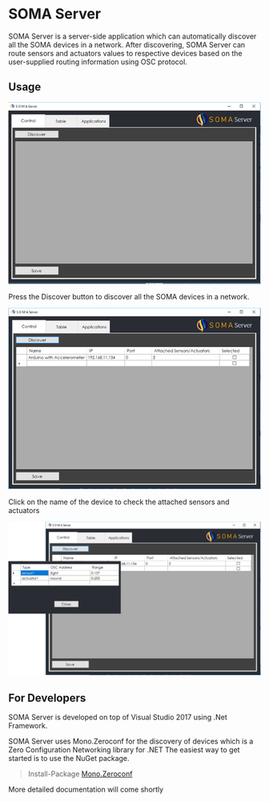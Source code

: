 # SOMA Server
SOMA Server is a server-side application which can automatically discover all the SOMA devices in a network. After discovering, SOMA Server can route sensors and actuators values to respective devices based on the user-supplied routing information using OSC protocol.

## Usage
![picture](interface1.png)

Press the Discover button to discover all the SOMA devices in a network.

![picture](interface2.png)

Click on the name of the device to check the attached sensors and actuators 

![picture](interface3.png)

## For Developers
SOMA Server is developed on top of Visual Studio 2017 using .Net Framework.
 
SOMA Server uses Mono.Zeroconf for the discovery of devices which is a Zero Configuration Networking library for .NET
The easiest way to get started is to use the NuGet package.

> Install-Package [Mono.Zeroconf](https://www.nuget.org/packages/Mono.Zeroconf/)


More detailed documentation will come shortly